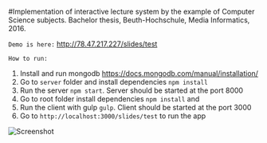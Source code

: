 #Implementation of interactive lecture system by the example of Computer Science subjects.
Bachelor thesis, Beuth-Hochschule, Media Informatics, 2016.

`Demo is here:` http://78.47.217.227/slides/test

`How to run:`

1. Install and run mongodb https://docs.mongodb.com/manual/installation/
1. Go to `server` folder and install dependencies `npm install`
1. Run the server `npm start`. Server should be started at the port 8000
1. Go to root folder install dependencies `npm install` and 
1. Run the client with gulp `gulp`. Client should be started at the port 3000
1. Go to `http://localhost:3000/slides/test` to run the app


![Screenshot](https://dl.dropboxusercontent.com/u/52699014/git/screenshots.PNG)
